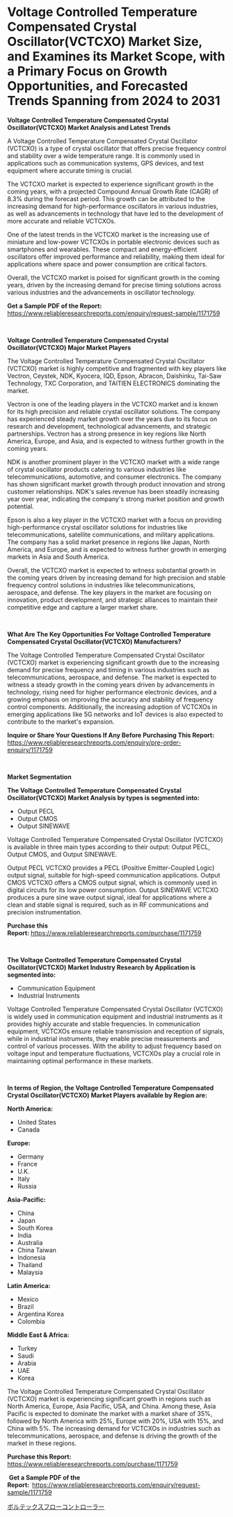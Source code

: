 <p><h1>Voltage Controlled Temperature Compensated Crystal Oscillator(VCTCXO) Market Size, and Examines its Market Scope, with a Primary Focus on Growth Opportunities, and Forecasted Trends Spanning from 2024 to 2031</h1></p><p><strong>Voltage Controlled Temperature Compensated Crystal Oscillator(VCTCXO) Market Analysis and Latest Trends</strong></p>
<p><p>A Voltage Controlled Temperature Compensated Crystal Oscillator (VCTCXO) is a type of crystal oscillator that offers precise frequency control and stability over a wide temperature range. It is commonly used in applications such as communication systems, GPS devices, and test equipment where accurate timing is crucial.</p><p>The VCTCXO market is expected to experience significant growth in the coming years, with a projected Compound Annual Growth Rate (CAGR) of 8.3% during the forecast period. This growth can be attributed to the increasing demand for high-performance oscillators in various industries, as well as advancements in technology that have led to the development of more accurate and reliable VCTCXOs.</p><p>One of the latest trends in the VCTCXO market is the increasing use of miniature and low-power VCTCXOs in portable electronic devices such as smartphones and wearables. These compact and energy-efficient oscillators offer improved performance and reliability, making them ideal for applications where space and power consumption are critical factors.</p><p>Overall, the VCTCXO market is poised for significant growth in the coming years, driven by the increasing demand for precise timing solutions across various industries and the advancements in oscillator technology.</p></p>
<p><strong>Get a Sample PDF of the Report:&nbsp;</strong> <a href="https://www.reliableresearchreports.com/enquiry/request-sample/1171759">https://www.reliableresearchreports.com/enquiry/request-sample/1171759</a></p>
<p>&nbsp;</p>
<p><strong>Voltage Controlled Temperature Compensated Crystal Oscillator(VCTCXO) Major Market Players</strong></p>
<p><p>The Voltage Controlled Temperature Compensated Crystal Oscillator (VCTCXO) market is highly competitive and fragmented with key players like Vectron, Ceystek, NDK, Kyocera, IQD, Epson, Abracon, Daishinku, Tai-Saw Technology, TXC Corporation, and TAITIEN ELECTRONICS dominating the market.</p><p>Vectron is one of the leading players in the VCTCXO market and is known for its high precision and reliable crystal oscillator solutions. The company has experienced steady market growth over the years due to its focus on research and development, technological advancements, and strategic partnerships. Vectron has a strong presence in key regions like North America, Europe, and Asia, and is expected to witness further growth in the coming years.</p><p>NDK is another prominent player in the VCTCXO market with a wide range of crystal oscillator products catering to various industries like telecommunications, automotive, and consumer electronics. The company has shown significant market growth through product innovation and strong customer relationships. NDK's sales revenue has been steadily increasing year over year, indicating the company's strong market position and growth potential.</p><p>Epson is also a key player in the VCTCXO market with a focus on providing high-performance crystal oscillator solutions for industries like telecommunications, satellite communications, and military applications. The company has a solid market presence in regions like Japan, North America, and Europe, and is expected to witness further growth in emerging markets in Asia and South America.</p><p>Overall, the VCTCXO market is expected to witness substantial growth in the coming years driven by increasing demand for high precision and stable frequency control solutions in industries like telecommunications, aerospace, and defense. The key players in the market are focusing on innovation, product development, and strategic alliances to maintain their competitive edge and capture a larger market share.</p></p>
<p>&nbsp;</p>
<p><strong>What Are The Key Opportunities For Voltage Controlled Temperature Compensated Crystal Oscillator(VCTCXO) Manufacturers?</strong></p>
<p><p>The Voltage Controlled Temperature Compensated Crystal Oscillator (VCTCXO) market is experiencing significant growth due to the increasing demand for precise frequency and timing in various industries such as telecommunications, aerospace, and defense. The market is expected to witness a steady growth in the coming years driven by advancements in technology, rising need for higher performance electronic devices, and a growing emphasis on improving the accuracy and stability of frequency control components. Additionally, the increasing adoption of VCTCXOs in emerging applications like 5G networks and IoT devices is also expected to contribute to the market's expansion.</p></p>
<p><strong>Inquire or Share Your Questions If Any Before Purchasing This Report:</strong> <a href="https://www.reliableresearchreports.com/enquiry/pre-order-enquiry/1171759">https://www.reliableresearchreports.com/enquiry/pre-order-enquiry/1171759</a></p>
<p>&nbsp;</p>
<p><strong>Market Segmentation</strong></p>
<p><strong>The Voltage Controlled Temperature Compensated Crystal Oscillator(VCTCXO) Market Analysis by types is segmented into:</strong></p>
<p><ul><li>Output PECL</li><li>Output CMOS</li><li>Output SINEWAVE</li></ul></p>
<p><p>Voltage Controlled Temperature Compensated Crystal Oscillator (VCTCXO) is available in three main types according to their output: Output PECL, Output CMOS, and Output SINEWAVE. </p><p>Output PECL VCTCXO provides a PECL (Positive Emitter-Coupled Logic) output signal, suitable for high-speed communication applications. Output CMOS VCTCXO offers a CMOS output signal, which is commonly used in digital circuits for its low power consumption. Output SINEWAVE VCTCXO produces a pure sine wave output signal, ideal for applications where a clean and stable signal is required, such as in RF communications and precision instrumentation.</p></p>
<p><strong>Purchase this Report:&nbsp;</strong><a href="https://www.reliableresearchreports.com/purchase/1171759">https://www.reliableresearchreports.com/purchase/1171759</a></p>
<p>&nbsp;</p>
<p><strong>The Voltage Controlled Temperature Compensated Crystal Oscillator(VCTCXO) Market Industry Research by Application is segmented into:</strong></p>
<p><ul><li>Communication Equipment</li><li>Industrial Instruments</li></ul></p>
<p><p>Voltage Controlled Temperature Compensated Crystal Oscillator (VCTCXO) is widely used in communication equipment and industrial instruments as it provides highly accurate and stable frequencies. In communication equipment, VCTCXOs ensure reliable transmission and reception of signals, while in industrial instruments, they enable precise measurements and control of various processes. With the ability to adjust frequency based on voltage input and temperature fluctuations, VCTCXOs play a crucial role in maintaining optimal performance in these markets.</p></p>
<p>&nbsp;</p>
<p><strong>In terms of Region, the Voltage Controlled Temperature Compensated Crystal Oscillator(VCTCXO) Market Players available by Region are:</strong></p>
<p>
    <p> <strong> North America: </strong>
        <ul>
            <li>United States</li>
            <li>Canada</li>
        </ul>
        </p> 
    <p> <strong> Europe: </strong>
        <ul>
            <li>Germany</li>
            <li>France</li>
            <li>U.K.</li>
            <li>Italy</li>
            <li>Russia</li>
        </ul>
        </p> 
    <p> <strong> Asia-Pacific: </strong>
        <ul>
            <li>China</li>
            <li>Japan</li>
            <li>South Korea</li>
            <li>India</li>
            <li>Australia</li>
            <li>China Taiwan</li>
            <li>Indonesia</li>
            <li>Thailand</li>
            <li>Malaysia</li>
        </ul>
        </p> 
    <p> <strong> Latin America: </strong>
        <ul>
            <li>Mexico</li>
            <li>Brazil</li>
            <li>Argentina Korea</li>
            <li>Colombia</li>
        </ul>
        </p> 
    <p> <strong> Middle East & Africa: </strong>
        <ul>
            <li>Turkey</li>
            <li>Saudi</li>
            <li>Arabia</li>
            <li>UAE</li>
            <li>Korea</li>
        </ul>
    </p>
    </p>
<p><p>The Voltage Controlled Temperature Compensated Crystal Oscillator (VCTCXO) market is experiencing significant growth in regions such as North America, Europe, Asia Pacific, USA, and China. Among these, Asia Pacific is expected to dominate the market with a market share of 35%, followed by North America with 25%, Europe with 20%, USA with 15%, and China with 5%. The increasing demand for VCTCXOs in industries such as telecommunications, aerospace, and defense is driving the growth of the market in these regions.</p></p>
<p><strong>Purchase this Report: </strong><a href="https://www.reliableresearchreports.com/purchase/1171759">https://www.reliableresearchreports.com/purchase/1171759</a></p>
<p>&nbsp;<strong>Get a Sample PDF of the Report:&nbsp;&nbsp;</strong><a href="https://www.reliableresearchreports.com/enquiry/request-sample/1171759">https://www.reliableresearchreports.com/enquiry/request-sample/1171759</a></p>
<p><strong></strong></p>
<p><p><a href="https://github.com/lily-u-genius/Market-Research-Report-List-1/blob/main/750153213126.md">ボルテックスフローコントローラー</a></p></p>